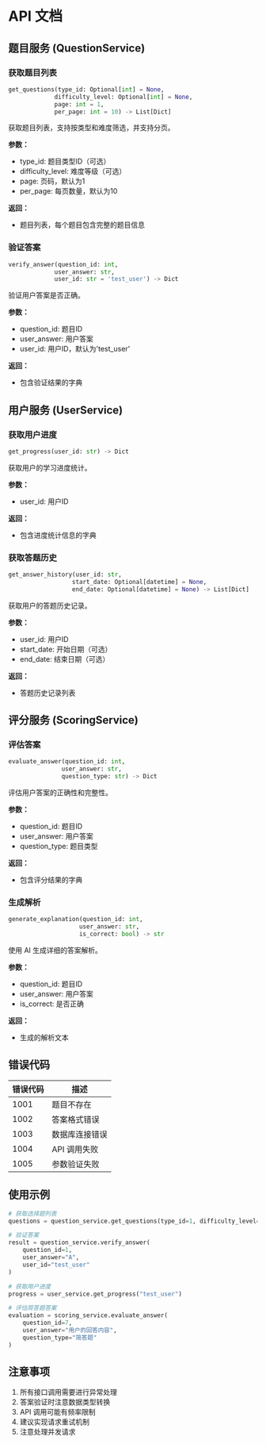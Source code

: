 # API 文档

## 题目服务 (QuestionService)

### 获取题目列表
```python
get_questions(type_id: Optional[int] = None, 
             difficulty_level: Optional[int] = None, 
             page: int = 1, 
             per_page: int = 10) -> List[Dict]
```
获取题目列表，支持按类型和难度筛选，并支持分页。

**参数：**
- type_id: 题目类型ID（可选）
- difficulty_level: 难度等级（可选）
- page: 页码，默认为1
- per_page: 每页数量，默认为10

**返回：**
- 题目列表，每个题目包含完整的题目信息

### 验证答案
```python
verify_answer(question_id: int, 
             user_answer: str, 
             user_id: str = 'test_user') -> Dict
```
验证用户答案是否正确。

**参数：**
- question_id: 题目ID
- user_answer: 用户答案
- user_id: 用户ID，默认为'test_user'

**返回：**
- 包含验证结果的字典

## 用户服务 (UserService)

### 获取用户进度
```python
get_progress(user_id: str) -> Dict
```
获取用户的学习进度统计。

**参数：**
- user_id: 用户ID

**返回：**
- 包含进度统计信息的字典

### 获取答题历史
```python
get_answer_history(user_id: str, 
                  start_date: Optional[datetime] = None,
                  end_date: Optional[datetime] = None) -> List[Dict]
```
获取用户的答题历史记录。

**参数：**
- user_id: 用户ID
- start_date: 开始日期（可选）
- end_date: 结束日期（可选）

**返回：**
- 答题历史记录列表

## 评分服务 (ScoringService)

### 评估答案
```python
evaluate_answer(question_id: int,
               user_answer: str,
               question_type: str) -> Dict
```
评估用户答案的正确性和完整性。

**参数：**
- question_id: 题目ID
- user_answer: 用户答案
- question_type: 题目类型

**返回：**
- 包含评分结果的字典

### 生成解析
```python
generate_explanation(question_id: int,
                    user_answer: str,
                    is_correct: bool) -> str
```
使用 AI 生成详细的答案解析。

**参数：**
- question_id: 题目ID
- user_answer: 用户答案
- is_correct: 是否正确

**返回：**
- 生成的解析文本

## 错误代码

| 错误代码 | 描述 |
|---------|------|
| 1001 | 题目不存在 |
| 1002 | 答案格式错误 |
| 1003 | 数据库连接错误 |
| 1004 | API 调用失败 |
| 1005 | 参数验证失败 |

## 使用示例

```python
# 获取选择题列表
questions = question_service.get_questions(type_id=1, difficulty_level=1)

# 验证答案
result = question_service.verify_answer(
    question_id=1,
    user_answer="A",
    user_id="test_user"
)

# 获取用户进度
progress = user_service.get_progress("test_user")

# 评估简答题答案
evaluation = scoring_service.evaluate_answer(
    question_id=7,
    user_answer="用户的回答内容",
    question_type="简答题"
)
```

## 注意事项

1. 所有接口调用需要进行异常处理
2. 答案验证时注意数据类型转换
3. API 调用可能有频率限制
4. 建议实现请求重试机制
5. 注意处理并发请求 